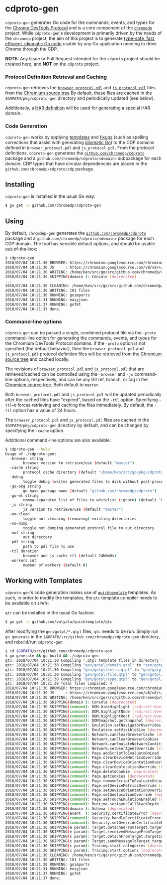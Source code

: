 # cdproto-gen

`cdproto-gen` generates Go code for the commands, events, and types for the
[Chrome DevTools Protocol][devtools-protocol] and is a core component of the
[`chromedp`][chromedp] project. While `cdproto-gen`'s development is primarily
driven by the needs of the `chromedp` project, the aim of this project is to
generate [type-safe, fast, efficient, idiomatic Go code][cdproto] usable by any
Go application needing to drive Chrome through the CDP.

**NOTE:** Any Issue or Pull Request intended for the `cdproto` project should
be created here, and **NOT** on the `cdproto` project.

### Protocol Definition Retrieval and Caching

`cdproto-gen` retrieves the [`browser_protocol.pdl`][browser-protocol] and
[`js_protocol.pdl`][js-protocol] files from the [Chromium source tree][chromium-src]
By default, these files are cached in the `$GOPATH/pkg/cdproto-gen` directory
and periodically updated (see below).

Additionally, a [HAR definition][har-spec] will be used for generating a
special HAR domain.

### Code Generation

`cdproto-gen` works by applying [templates](/templates) and [fixups](/fixups)
(such as spelling corrections that assist with generating [idiomatic Go][effective-go])
to the CDP domains defined in `browser_protocol.pdl` and `js_protocol.pdl`.
From the protocol definitions, `cdproto-gen` generates the [`github.com/chromedp/cdproto`][cdproto]
package and a `github.com/chromedp/cdproto/<domain>` subpackage for each
domain. CDP types that have circular dependencies are placed in the
`github.com/chromedp/cdproto/cdp` package.

## Installing

`cdproto-gen` is installed in the usual Go way:

```sh
$ go get -u github.com/chromedp/cdproto-gen
```

## Using

By default, `chromdep-gen` generates the [`github.com/chromedp/cdproto`][cdproto-godoc]
package and a `github.com/chromedp/cdproto/<domain>` package for each CDP
domain. The tool has sensible default options, and should be usable
out-of-the-box:

```sh
$ cdproto-gen
2018/07/04 10:21:30 BROWSER: https://chromium.googlesource.com/chromium/src/+/master/third_party/blink/renderer/core/inspector/browser_protocol.pdl?format=TEXT
2018/07/04 10:21:30 JS     : https://chromium.googlesource.com/v8/v8/+/master/src/inspector/js_protocol.pdl?format=TEXT
2018/07/04 10:21:30 WRITING: /home/ken/src/go/src/github.com/chromedp/cdproto/protocol-master_master-20180704.pdl
2018/07/04 10:21:30 SKIPPING(domain ): Console [deprecated]
...
2018/07/04 10:21:30 CLEANING: /home/ken/src/go/src/github.com/chromedp/cdproto
2018/07/04 10:21:30 WRITING: 101 files
2018/07/04 10:21:30 RUNNING: goimports
2018/07/04 10:21:31 RUNNING: easyjson
2018/07/04 10:21:37 RUNNING: gofmt
2018/07/04 10:21:37 done.
```

### Command-line options

`cdproto-gen` can be passed a single, combined protocol file via the `-proto`
command-line option for generating the commands, events, and types for the
Chromium DevTools Protocol domains. If the `-proto` option is not specified
(the default behavior), then the `browser_protocol.pdl` and `js_protocol.pdl`
protocol definition files will be retrieved from the [Chromium source
tree][chromium-src] and cached locally.

The revisions of `browser_protocol.pdl` and `js_protocol.pdl` that are
retrieved/cached can be controlled using the `-browser` and `-js` command-line
options, respectively, and can be any Git ref, branch, or tag in the [Chromium
source tree][chromium-src]. Both default to `master`.

Both `browser_protocol.pdl` and `js_protocol.pdl` will be updated
periodically after the cached files have "expired", based on the `-ttl` option.
Specifying `-ttl=0` forces retrieving and caching the files immediately. By
default, the `-ttl` option has a value of 24 hours.

The `browser_protocol.pdl` and `js_protocol.pdl` files are cached in the
`$GOPATH/pkg/cdproto-gen` directory by default, and can be changed by
specifying the `-cache` option.

Additional command-line options are also available:

```sh
$ cdproto-gen --help
Usage of ./cdproto-gen:
  -browser string
    	browser version to retrieve/use (default "master")
  -cache string
    	protocol cache directory (default "/home/ken/src/go/pkg/cdproto-gen")
  -debug
    	toggle debug (writes generated files to disk without post-processing)
  -go-pkg string
    	go base package name (default "github.com/chromedp/cdproto")
  -go-wl string
    	comma-separated list of files to whitelist (ignore) (default "LICENSE,README.md,protocol*.pdl,easyjson.go")
  -js string
    	js version to retrieve/use (default "master")
  -no-clean
    	toggle not cleaning (removing) existing directories
  -no-dump
    	toggle not dumping generated protocol file to out directory
  -out string
    	out directory
  -pdl string
    	path to pdl file to use
  -ttl duration
    	browser and js cache ttl (default 24h0m0s)
  -workers int
    	number of workers (default 8)
```

## Working with Templates

`cdproto-gen`'s code generation makes use of  [`quicktemplate`][quicktemplate]
templates. As such, in order to modify the templates, the `qtc` template
compiler needs to be available on `$PATH`.

`qtc` can be installed in the usual Go fashion:

```sh
$ go get -u github.com/valyala/quicktemplate/qtc
```

After modifying the `gen/gotpl/*.qtpl` files, `qtc` needs to be run. Simply run
`go generate` in the `$GOPATH/src/github.com/chromedp/cdproto-gen` directory,
and rebuild/run `cdproto-gen`:

```sh
$ cd $GOPATH/src/github.com/chromedp/cdproto-gen
$ go generate && go build && ./cdproto-gen
qtc: 2018/07/04 10:21:30 Compiling *.qtpl template files in directory "gen/gotpl"
qtc: 2018/07/04 10:21:30 Compiling "gen/gotpl/domain.qtpl" to "gen/gotpl/domain.qtpl.go"...
qtc: 2018/07/04 10:21:30 Compiling "gen/gotpl/extra.qtpl" to "gen/gotpl/extra.qtpl.go"...
qtc: 2018/07/04 10:21:30 Compiling "gen/gotpl/file.qtpl" to "gen/gotpl/file.qtpl.go"...
qtc: 2018/07/04 10:21:30 Compiling "gen/gotpl/type.qtpl" to "gen/gotpl/type.qtpl.go"...
qtc: 2018/07/04 10:21:30 Total files compiled: 4
2018/07/04 10:21:30 BROWSER: https://chromium.googlesource.com/chromium/src/+/master/third_party/blink/renderer/core/inspector/browser_protocol.pdl?format=TEXT
2018/07/04 10:21:30 JS     : https://chromium.googlesource.com/v8/v8/+/master/src/inspector/js_protocol.pdl?format=TEXT
2018/07/04 10:21:30 WRITING: /home/ken/src/go/src/github.com/chromedp/cdproto/protocol-master_master-20180704.pdl
2018/07/04 10:21:30 SKIPPING(domain ): Console [deprecated]
2018/07/04 10:21:30 SKIPPING(command): DOM.hideHighlight [redirect:Overlay.hideHighlight]
2018/07/04 10:21:30 SKIPPING(command): DOM.highlightNode [redirect:Overlay.highlightNode]
2018/07/04 10:21:30 SKIPPING(command): DOM.highlightRect [redirect:Overlay.highlightRect]
2018/07/04 10:21:30 SKIPPING(command): DOMSnapshot.getSnapshot [deprecated]
2018/07/04 10:21:30 SKIPPING(command): Emulation.setNavigatorOverrides [deprecated]
2018/07/04 10:21:30 SKIPPING(command): Emulation.setVisibleSize [deprecated]
2018/07/04 10:21:30 SKIPPING(command): Network.canClearBrowserCache [deprecated]
2018/07/04 10:21:30 SKIPPING(command): Network.canClearBrowserCookies [deprecated]
2018/07/04 10:21:30 SKIPPING(command): Network.canEmulateNetworkConditions [deprecated]
2018/07/04 10:21:30 SKIPPING(command): Network.setUserAgentOverride [redirect:Emulation]
2018/07/04 10:21:30 SKIPPING(command): Page.addScriptToEvaluateOnLoad [deprecated]
2018/07/04 10:21:30 SKIPPING(command): Page.clearDeviceMetricsOverride [deprecated]
2018/07/04 10:21:30 SKIPPING(command): Page.clearDeviceOrientationOverride [deprecated]
2018/07/04 10:21:30 SKIPPING(command): Page.clearGeolocationOverride [deprecated]
2018/07/04 10:21:30 SKIPPING(command): Page.deleteCookie [deprecated]
2018/07/04 10:21:30 SKIPPING(command): Page.getCookies [deprecated]
2018/07/04 10:21:30 SKIPPING(command): Page.removeScriptToEvaluateOnLoad [deprecated]
2018/07/04 10:21:30 SKIPPING(command): Page.setDeviceMetricsOverride [deprecated]
2018/07/04 10:21:30 SKIPPING(command): Page.setDeviceOrientationOverride [deprecated]
2018/07/04 10:21:30 SKIPPING(command): Page.setGeolocationOverride [deprecated]
2018/07/04 10:21:30 SKIPPING(command): Page.setTouchEmulationEnabled [deprecated]
2018/07/04 10:21:30 SKIPPING(command): Runtime.setAsyncCallStackDepth [redirect:Debugger]
2018/07/04 10:21:30 SKIPPING(domain ): Schema [deprecated]
2018/07/04 10:21:30 SKIPPING(event  ): Security.certificateError [deprecated]
2018/07/04 10:21:30 SKIPPING(command): Security.handleCertificateError [deprecated]
2018/07/04 10:21:30 SKIPPING(command): Security.setOverrideCertificateErrors [deprecated]
2018/07/04 10:21:30 SKIPPING(e param): Target.detachedFromTarget.targetId [deprecated]
2018/07/04 10:21:30 SKIPPING(e param): Target.receivedMessageFromTarget.targetId [deprecated]
2018/07/04 10:21:30 SKIPPING(c param): Target.detachFromTarget.targetId [deprecated]
2018/07/04 10:21:30 SKIPPING(c param): Target.sendMessageToTarget.targetId [deprecated]
2018/07/04 10:21:30 SKIPPING(c param): Tracing.start.categories [deprecated]
2018/07/04 10:21:30 SKIPPING(c param): Tracing.start.options [deprecated]
2018/07/04 10:21:30 CLEANING: /home/ken/src/go/src/github.com/chromedp/cdproto
2018/07/04 10:21:30 WRITING: 101 files
2018/07/04 10:21:30 RUNNING: goimports
2018/07/04 10:21:31 RUNNING: easyjson
2018/07/04 10:21:37 RUNNING: gofmt
2018/07/04 10:21:37 done.
```

[devtools-protocol]: https://chromedevtools.github.io/devtools-protocol/
[chromedp]: https://github.com/chromedp
[cdproto]: https://github.com/chromedp/cdproto
[browser-protocol]: https://chromium.googlesource.com/chromium/src/+/master/third_party/blink/renderer/core/inspector/browser_protocol.pdl
[js-protocol]: https://chromium.googlesource.com/v8/v8/+/master/src/inspector/js_protocol.pdl
[chromium-src]: https://chromium.googlesource.com/chromium/src.git
[har-spec]: http://www.softwareishard.com/blog/har-12-spec/
[effective-go]: https://golang.org/doc/effective_go.html
[cdproto-godoc]: https://godoc.org/github.com/chromedp/cdproto
[quicktemplate]: https://github.com/valyala/quicktemplate
